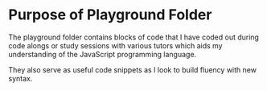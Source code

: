 # Purpose of Playground Folder

The playground folder contains blocks of code that I have coded out during code alongs or study sessions with various tutors which aids my understanding of the JavaScript programming language.

They also serve as useful code snippets as I look to build fluency with new syntax.

